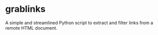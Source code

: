 # grablinks
A simple and streamlined Python script to extract and filter links from a remote HTML document.
